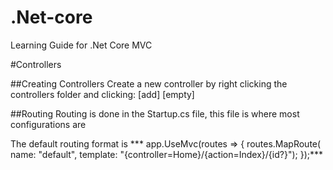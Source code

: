 # .Net-core
Learning Guide for .Net Core MVC

#Controllers 

##Creating Controllers 
Create a new controller by right clicking the controllers folder and clicking: [add] [empty]


##Routing 
Routing is done in the Startup.cs file, this file is where most configurations are 

The default routing format is 
*** app.UseMvc(routes =>
{
    routes.MapRoute(
        name: "default",
        template: "{controller=Home}/{action=Index}/{id?}");
});***
